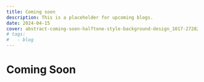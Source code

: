 ```yaml
---
title: Coming soon
description: This is a placeholder for upcoming blogs.
date: 2024-04-15
cover: abstract-coming-soon-halftone-style-background-design_1017-27282.avif
# tags:
#   - blog
---
```


# Coming Soon